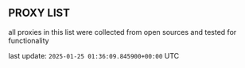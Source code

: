 ## PROXY LIST

all proxies in this list were collected from open sources and tested for functionality

last update: `2025-01-25 01:36:09.845900+00:00` UTC